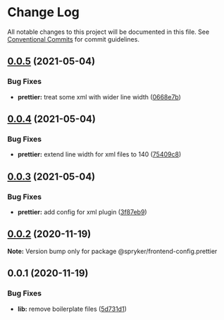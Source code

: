 # Change Log

All notable changes to this project will be documented in this file.
See [Conventional Commits](https://conventionalcommits.org) for commit guidelines.

## [0.0.5](https://github.com/spryker/frontend-configs/compare/@spryker/frontend-config.prettier@0.0.4...@spryker/frontend-config.prettier@0.0.5) (2021-05-04)


### Bug Fixes

* **prettier:** treat some xml with wider line width ([0668e7b](https://github.com/spryker/frontend-configs/commit/0668e7bb2857c24eef91fdffc806b14efa0c43f8))





## [0.0.4](https://github.com/spryker/frontend-configs/compare/@spryker/frontend-config.prettier@0.0.3...@spryker/frontend-config.prettier@0.0.4) (2021-05-04)


### Bug Fixes

* **prettier:** extend line width for xml files to 140 ([75409c8](https://github.com/spryker/frontend-configs/commit/75409c87567a82a72ddb0b9dc255f254f0203799))





## [0.0.3](https://github.com/spryker/frontend-configs/compare/@spryker/frontend-config.prettier@0.0.2...@spryker/frontend-config.prettier@0.0.3) (2021-05-04)


### Bug Fixes

* **prettier:** add config for xml plugin ([3f87eb9](https://github.com/spryker/frontend-configs/commit/3f87eb9c1033972b4bb2b8964b061c4c3de39d3b))





## [0.0.2](https://github.com/spryker/frontend-configs/compare/@spryker/frontend-config.prettier@0.0.1...@spryker/frontend-config.prettier@0.0.2) (2020-11-19)

**Note:** Version bump only for package @spryker/frontend-config.prettier





## 0.0.1 (2020-11-19)


### Bug Fixes

* **lib:** remove boilerplate files ([5d731d1](https://github.com/spryker/frontend-configs/commit/5d731d17322358a2eb3ff41cd397f2538cfe43ad))
